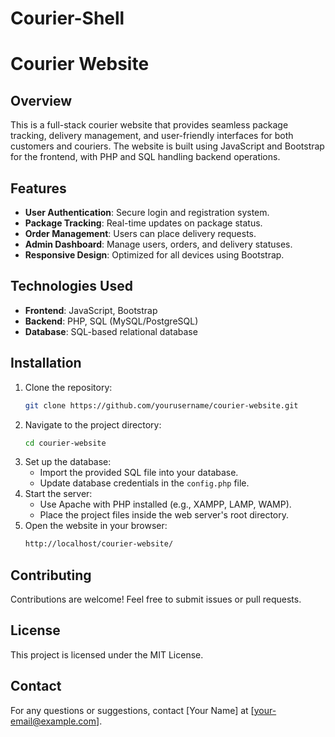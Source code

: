 # Courier-Shell
# Courier Website

## Overview
This is a full-stack courier website that provides seamless package tracking, delivery management, and user-friendly interfaces for both customers and couriers. The website is built using JavaScript and Bootstrap for the frontend, with PHP and SQL handling backend operations.

## Features
- **User Authentication**: Secure login and registration system.
- **Package Tracking**: Real-time updates on package status.
- **Order Management**: Users can place delivery requests.
- **Admin Dashboard**: Manage users, orders, and delivery statuses.
- **Responsive Design**: Optimized for all devices using Bootstrap.

## Technologies Used
- **Frontend**: JavaScript, Bootstrap
- **Backend**: PHP, SQL (MySQL/PostgreSQL)
- **Database**: SQL-based relational database

## Installation
1. Clone the repository:
   ```sh
   git clone https://github.com/yourusername/courier-website.git
   ```
2. Navigate to the project directory:
   ```sh
   cd courier-website
   ```
3. Set up the database:
   - Import the provided SQL file into your database.
   - Update database credentials in the `config.php` file.
4. Start the server:
   - Use Apache with PHP installed (e.g., XAMPP, LAMP, WAMP).
   - Place the project files inside the web server's root directory.
5. Open the website in your browser:
   ```sh
   http://localhost/courier-website/
   ```

## Contributing
Contributions are welcome! Feel free to submit issues or pull requests.

## License
This project is licensed under the MIT License.

## Contact
For any questions or suggestions, contact [Your Name] at [your-email@example.com].


